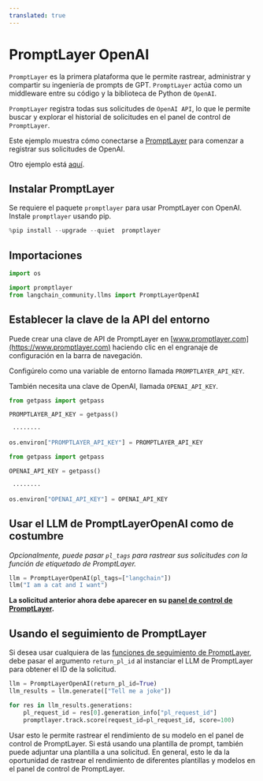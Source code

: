 ```yaml
---
translated: true
---
```


# PromptLayer OpenAI

`PromptLayer` es la primera plataforma que le permite rastrear, administrar y compartir su ingeniería de prompts de GPT. `PromptLayer` actúa como un middleware entre su código y la biblioteca de Python de `OpenAI`.

`PromptLayer` registra todas sus solicitudes de `OpenAI API`, lo que le permite buscar y explorar el historial de solicitudes en el panel de control de `PromptLayer`.

Este ejemplo muestra cómo conectarse a [PromptLayer](https://www.promptlayer.com) para comenzar a registrar sus solicitudes de OpenAI.

Otro ejemplo está [aquí](/docs/integrations/providers/promptlayer).

## Instalar PromptLayer

Se requiere el paquete `promptlayer` para usar PromptLayer con OpenAI. Instale `promptlayer` usando pip.

```python
%pip install --upgrade --quiet  promptlayer
```

## Importaciones

```python
import os

import promptlayer
from langchain_community.llms import PromptLayerOpenAI
```

## Establecer la clave de la API del entorno

Puede crear una clave de API de PromptLayer en [www.promptlayer.com](https://www.promptlayer.com) haciendo clic en el engranaje de configuración en la barra de navegación.

Configúrelo como una variable de entorno llamada `PROMPTLAYER_API_KEY`.

También necesita una clave de OpenAI, llamada `OPENAI_API_KEY`.

```python
from getpass import getpass

PROMPTLAYER_API_KEY = getpass()
```

```output
 ········
```

```python
os.environ["PROMPTLAYER_API_KEY"] = PROMPTLAYER_API_KEY
```

```python
from getpass import getpass

OPENAI_API_KEY = getpass()
```

```output
 ········
```

```python
os.environ["OPENAI_API_KEY"] = OPENAI_API_KEY
```

## Usar el LLM de PromptLayerOpenAI como de costumbre

*Opcionalmente, puede pasar `pl_tags` para rastrear sus solicitudes con la función de etiquetado de PromptLayer.*

```python
llm = PromptLayerOpenAI(pl_tags=["langchain"])
llm("I am a cat and I want")
```

**La solicitud anterior ahora debe aparecer en su [panel de control de PromptLayer](https://www.promptlayer.com).**

## Usando el seguimiento de PromptLayer

Si desea usar cualquiera de las [funciones de seguimiento de PromptLayer](https://magniv.notion.site/Track-4deee1b1f7a34c1680d085f82567dab9), debe pasar el argumento `return_pl_id` al instanciar el LLM de PromptLayer para obtener el ID de la solicitud.

```python
llm = PromptLayerOpenAI(return_pl_id=True)
llm_results = llm.generate(["Tell me a joke"])

for res in llm_results.generations:
    pl_request_id = res[0].generation_info["pl_request_id"]
    promptlayer.track.score(request_id=pl_request_id, score=100)
```

Usar esto le permite rastrear el rendimiento de su modelo en el panel de control de PromptLayer. Si está usando una plantilla de prompt, también puede adjuntar una plantilla a una solicitud.
En general, esto le da la oportunidad de rastrear el rendimiento de diferentes plantillas y modelos en el panel de control de PromptLayer.
